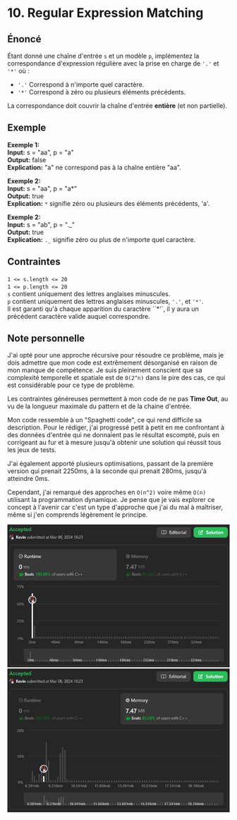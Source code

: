 # 10. Regular Expression Matching

## Énoncé

Étant donné une chaîne d'entrée `s` et un modèle `p`, implémentez la correspondance d'expression régulière avec la prise en charge de `'.'` et `'*'` où :

- `'.'` Correspond à n'importe quel caractère.​​​​
- `'*'` Correspond à zéro ou plusieurs éléments précédents.

La correspondance doit couvrir la chaîne d'entrée **entière** (et non partielle).

## Exemple

**Exemple 1:**  
**Input:** s = "aa", p = "a"  
**Output:** false  
**Explication:** "a" ne correspond pas à la chaîne entière "aa".

**Exemple 2:**  
**Input:** s = "aa", p = "a*"  
**Output:** true  
**Explication:** `*` signifie zéro ou plusieurs des éléments précédents, 'a'.

**Exemple 2:**  
**Input:** s = "ab", p = "._"  
**Output:** true  
**Explication:** `._` signifie zéro ou plus de n'importe quel caractère.

## Contraintes

`1 <= s.length <= 20`  
`1 <= p.length <= 20`  
`s` contient uniquement des lettres anglaises minuscules.  
`p` contient uniquement des lettres anglaises minuscules, `'.'`, et `'*'`.  
Il est garanti qu'à chaque apparition du caractère ``*'`, il y aura un précédent caractère valide auquel correspondre.

## Note personnelle

J'ai opté pour une approche récursive pour résoudre ce problème, mais je dois admettre que mon code est extrêmement désorganisé en raison de mon manque de compétence. Je suis pleinement conscient que sa complexité temporelle et spatiale est de `O(2^n)` dans le pire des cas, ce qui est considérable pour ce type de problème.

Les contraintes généreuses permettent à mon code de ne pas **Time Out**, au vu de la longueur maximale du pattern et de la chaine d'entrée.

Mon code ressemble à un "Spaghetti code", ce qui rend difficile sa description. Pour le rédiger, j'ai progressé petit à petit en me confrontant à des données d'entrée qui ne donnaient pas le résultat escompté, puis en corrigeant au fur et à mesure jusqu'à obtenir une solution qui réussit tous les jeux de tests.

J'ai également apporté plusieurs optimisations, passant de la première version qui prenait 2250ms, à la seconde qui prenait 280ms, jusqu'à atteindre 0ms.

Cependant, j'ai remarqué des approches en `O(n^2)` voire même `O(n)` utilisant la programmation dynamique. Je pense que je vais explorer ce concept à l'avenir car c'est un type d'approche que j'ai du mal à maîtriser, même si j'en comprends légèrement le principe.

<img src="../imgs/0010-runtime.png"/>
<img src="../imgs/0010-memory.png"/>
